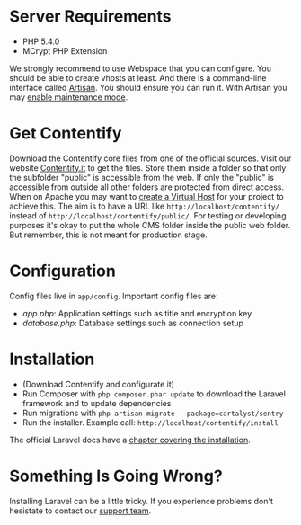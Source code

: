 # Server Requirements

* PHP 5.4.0
* MCrypt PHP Extension

We strongly recommend to use Webspace that you can configure. You should be able to create vhosts at least. And there is a command-line interface called [Artisan](http://laravel.com/docs/artisan). You should ensure you can run it. With Artisan you may [enable maintenance mode](http://laravel.com/docs/configuration#maintenance-mode).

# Get Contentify

Download the Contentify core files from one of the official sources. Visit our website [Contentify.it](http://contentify.it/) to get the files. Store them inside a folder so that only the subfolder "public" is accessible from the web. If only the "public" is accessible from outside all other folders are protected from direct access. When on Apache you may want to [create a
Virtual Host](http://laravel-recipes.com/recipes/25) for your project to achieve this. The aim is to have a URL like `http://localhost/contentify/` instead of `http://localhost/contentify/public/`. For testing or developing purposes it's okay to put the whole CMS folder inside the public web folder. But remember, this is not meant for production stage.

# Configuration

Config files live in `app/config`. Important config files are:

* *app.php*: Application settings such as title and encryption key
* *database.php*: Database settings such as connection setup

# Installation

* (Download Contentify and configurate it)
* Run Composer with `php composer.phar update` to download the Laravel framework and to update dependencies
* Run migrations with `php artisan migrate --package=cartalyst/sentry`
* Run the installer. Example call: `http://localhost/contentify/install`

The official Laravel docs have a [chapter covering the installation](http://laravel.com/docs/installation).

# Something Is Going Wrong?

Installing Laravel can be a little tricky. If you experience problems don't hesistate to contact our [support team](http://contentify.it/support).